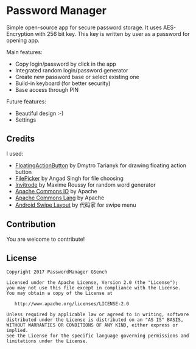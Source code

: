 # Password Manager

Simple open-source app for secure password storage.
It uses AES-Encryption with 256 bit key. This key is written by user as a password for opening app.

Main features:
  - Copy login/password by click in the app
  - Integrated random login/password generator
  - Create new password base or select existing one
  - Build-in keyboard (for better security)
  - Base access through PIN

Future features:
  - Beautiful design :-)
  - Settings

## Credits
I used:
  - [FloatingActionButton](https://github.com/Clans/FloatingActionButton/blob/master/README.md) by Dmytro Tarianyk for drawing floating action button
  - [FilePicker](https://github.com/Angads25/android-filepicker) by Angad Singh for file choosing
  - [Invitrode](https://github.com/maximeroussy/invitrode) by Maxime Roussy for random word generator
  - [Apache Commons IO](https://commons.apache.org/proper/commons-io/) by Apache
  - [Apache Commons Lang](https://commons.apache.org/proper/commons-lang/) by Apache
  - [Android Swipe Layout](https://github.com/daimajia/AndroidSwipeLayout) by 代码家 for swipe menu

## Contribution
You are welcome to contribute!

## License
```
Copyright 2017 PasswordManager GSench

Licensed under the Apache License, Version 2.0 (the "License");
you may not use this file except in compliance with the License.
You may obtain a copy of the License at

   http://www.apache.org/licenses/LICENSE-2.0

Unless required by applicable law or agreed to in writing, software
distributed under the License is distributed on an "AS IS" BASIS,
WITHOUT WARRANTIES OR CONDITIONS OF ANY KIND, either express or implied.
See the License for the specific language governing permissions and
limitations under the License.
```
